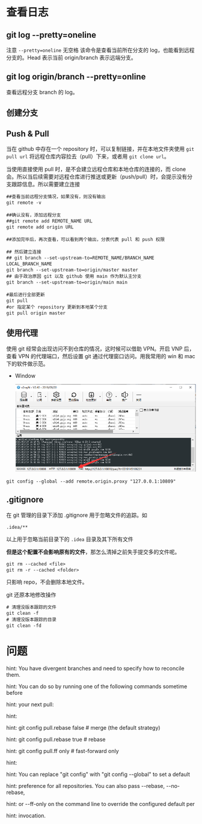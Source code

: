 # 查看日志

## git log --pretty=oneline

注意 `--pretty=oneline` 无空格
该命令是查看当前所在分支的 log，也能看到远程分支的。Head 表示当前 origin/branch 表示远端分支。

## git log origin/branch --pretty=online

查看远程分支 branch 的 log。

## 创建分支

## Push & Pull

当在 github 中存在一个 repository 时，可以复制链接，并在本地文件夹使用 `git pull url` 将远程仓库内容拉去（pull）下来，或者用 `git clone url`。

当使用直接使用 pull 时，是不会建立远程仓库和本地仓库的连接的，而 clone 会。所以当后续需要对远程仓库进行推送或更新（push/pull）时，会提示没有分支跟踪信息。所以需要建立连接

``` shell
##查看当前远程分支情况，如果没有，则没有输出
git remote -v

##确认没有，添加远程分支
##git remote add REMOTE_NAME URL
git remote add origin URL

##添加完毕后，再次查看，可以看到两个输出，分表代表 pull 和 push 权限

## 然后建立连接
## git branch --set-upstream-to=REMOTE_NAME/BRANCH_NAME LOCAL_BRANCH_NAME
git branch --set-upstream-to=origin/master master
## 由于政治原因 git 以及 github 使用 main 作为默认主分支
git branch --set-upstream-to=origin/main main

#最后进行全部更新
git pull
#or 指定某个 repository 更新到本地某个分支
git pull origin master
```



## 使用代理

使用 git 经常会出现访问不到仓库的情况，这时候可以借助 VPN。开启 VNP 后，查看 VPN 的代理端口，然后设置 git 通过代理窗口访问。用我常用的 win 和 mac 下的软件做示范。

* Window

  ![获取 V2rayN 的代理端口](img/V2rayN_Port.png)

```shell	
git config --global --add remote.origin.proxy "127.0.0.1:10809"
```



## .gitignore

在 git 管理的目录下添加 .gitignore 用于忽略文件的追踪。如

```.gitignroe
.idea/**
```

以上用于忽略当前目录下的 `.idea` 目录及其下所有文件

**但是这个配置不会影响原有的文件**，那怎么清掉之前失手提交多的文件呢。

```.gitignore
git rm --cached <file>
git rm -r --cached <folder>
```

只影响 repo，不会删除本地文件。



git 还原本地修改操作

```shell
# 清理没版本跟踪的文件
git clean -f
# 清理没版本跟踪的目录
git clean -fd
```







# 问题

hint: You have divergent branches and need to specify how to reconcile them.

hint: You can do so by running one of the following commands sometime before

hint: your next pull:

hint: 

hint:  git config pull.rebase false # merge (the default strategy)

hint:  git config pull.rebase true  # rebase

hint:  git config pull.ff only    # fast-forward only

hint: 

hint: You can replace "git config" with "git config --global" to set a default

hint: preference for all repositories. You can also pass --rebase, --no-rebase,

hint: or --ff-only on the command line to override the configured default per

hint: invocation.
